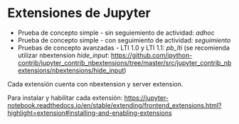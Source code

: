 # Extensiones de Jupyter

* Prueba de concepto simple - sin seguiemiento de actividad: *adhoc*
* Prueba de concepto simple - con seguimiento de actividad: *seguimiento*
* Pruebas de concepto avanzadas - LTI 1.0 y LTI 1.1: *pb_lti* (se recomienda utilizar nbextension *hide_input*: https://github.com/ipython-contrib/jupyter_contrib_nbextensions/tree/master/src/jupyter_contrib_nbextensions/nbextensions/hide_input)

Cada extensión cuenta con nbextension y server extension. 

Para instalar y habilitar cada extensión: https://jupyter-notebook.readthedocs.io/en/stable/extending/frontend_extensions.html?highlight=extension#installing-and-enabling-extensions

